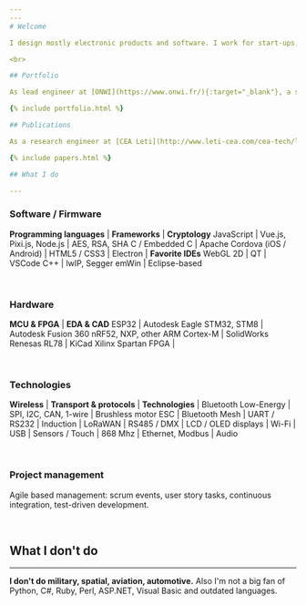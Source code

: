 ```yaml
---
---
# Welcome

I design mostly electronic products and software. I work for start-ups, research, industry and artists.

<br>

## Portfolio

As lead engineer at [ONWI](https://www.onwi.fr/){:target="_blank"}, a small electronics design office and medium-sized batch production unit

{% include portfolio.html %}

## Publications

As a research engineer at [CEA Leti](http://www.leti-cea.com/cea-tech/leti/english){:target="_blank"}, part of the largest French public science research center

{% include papers.html %}

## What I do

---
```


### Software / Firmware

**Programming languages** | **Frameworks**                 | **Cryptology**
JavaScript                | Vue.js, Pixi.js, Node.js       | AES, RSA, SHA
C / Embedded C            | Apache Cordova (iOS / Android) | 
HTML5 / CSS3              | Electron                       | **Favorite IDEs**
WebGL 2D                  | QT                             | VSCode
C++                       | lwIP, Segger emWin             | Eclipse-based

<br>

### Hardware

**MCU & FPGA**                  | **EDA & CAD**
ESP32                           | Autodesk Eagle
STM32, STM8                     | Autodesk Fusion 360
nRF52, NXP, other ARM Cortex-M  | SolidWorks
Renesas RL78                    | KiCad
Xilinx Spartan FPGA             |

<br>

### Technologies

**Wireless**          | **Transport & protocols** | **Technologies**      |
Bluetooth Low-Energy  | SPI, I2C, CAN, 1-wire     | Brushless motor ESC   |
Bluetooth Mesh        | UART / RS232              | Induction             |
LoRaWAN               | RS485 / DMX               | LCD / OLED displays   |
Wi-Fi                 | USB                       | Sensors / Touch       |
868 Mhz               | Ethernet, Modbus          | Audio

<br>

### Project management
Agile based management: scrum events, user story tasks, continuous integration, test-driven development.

<br>

## What I don't do

---

**I don't do military, spatial, aviation, automotive.** Also I'm not a big fan of Python, C#, Ruby, Perl, ASP.NET, Visual Basic and outdated languages.